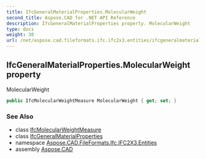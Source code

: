 ```yaml
---
title: IfcGeneralMaterialProperties.MolecularWeight
second_title: Aspose.CAD for .NET API Reference
description: IfcGeneralMaterialProperties property. MolecularWeight
type: docs
weight: 30
url: /net/aspose.cad.fileformats.ifc.ifc2x3.entities/ifcgeneralmaterialproperties/molecularweight/
---
```

## IfcGeneralMaterialProperties.MolecularWeight property

MolecularWeight

```csharp
public IfcMolecularWeightMeasure MolecularWeight { get; set; }
```

### See Also

* class [IfcMolecularWeightMeasure](../../../aspose.cad.fileformats.ifc.ifc2x3.types/ifcmolecularweightmeasure/)
* class [IfcGeneralMaterialProperties](../)
* namespace [Aspose.CAD.FileFormats.Ifc.IFC2X3.Entities](../../ifcgeneralmaterialproperties/)
* assembly [Aspose.CAD](../../../)


